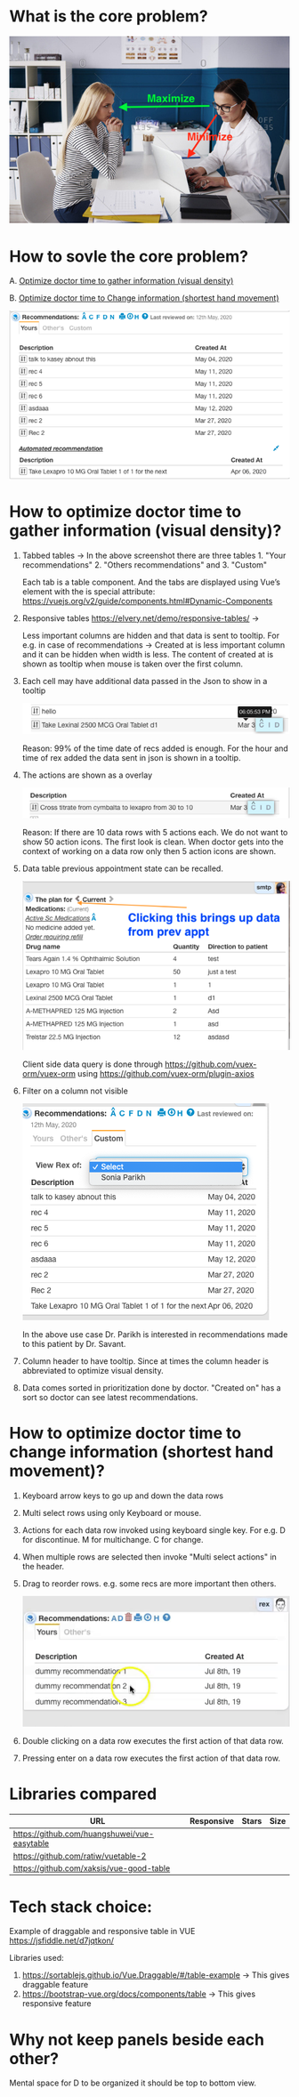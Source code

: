 # What is the core problem?

![what-is-the-core-problem](./docs/what-is-the-core-problem.png)

# How to sovle the core problem?

A. [Optimize doctor time to gather information (visual density)](#how-to-optimize-doctor-time-to-gather-information-visual-density)

B. [Optimize doctor time to Change information (shortest hand movement)](#how-to-optimize-doctor-time-to-change-information-shortest-hand-movement)

![card-table-features](./docs/analyzing-features-of-card-table.png)

# How to optimize doctor time to gather information (visual density)?

1. Tabbed tables -> In the above screenshot there are three tables 1. "Your recommendations" 2. "Others recommendations" and 3. "Custom"

   Each tab is a table component. And the tabs are displayed using Vue’s <component> element with the is special attribute:
   https://vuejs.org/v2/guide/components.html#Dynamic-Components

2. Responsive tables https://elvery.net/demo/responsive-tables/ -> 

    Less important columns are hidden and that data is sent to tooltip. For e.g. in case of recommendations -> Created at is less important column and it can be hidden when width is less. The content of created at is shown as tooltip when mouse is taken over the first column.

3. Each cell may have additional data passed in the Json to show in a tooltip

    ![additional-data-in-tooltip](./docs/additional-data-for-a-cell-shown-in-tooltip.png)
        
    Reason: 99% of the time date of recs added is enough. For the hour and time of rex added the data 		sent in json is shown in a tooltip.

4. The actions are shown as a overlay

    ![action-as-overlay](./docs/action-as-overlay.png)
    
    Reason: If there are 10 data rows with 5 actions each. We do not want to show 50 action icons. The first 		look is clean. When doctor gets into the context of working on a data row only then 5 action icons are 		shown.

5. Data table previous appointment state can be recalled. 

    ![previous-appointment-states](./docs/multiple-temporal-states.png)
    
    Client side data query is done through https://github.com/vuex-orm/vuex-orm using https://github.com/vuex-orm/plugin-axios

6. Filter on a column not visible    

   ![filter-on-col-not-visible](./docs/filter-on-col-not-visible.png)

    In the above use case Dr. Parikh is interested in recommendations made to this patient by Dr. Savant.

7. Column header to have tooltip. Since at times the column header is abbreviated to optimize visual density.

8. Data comes sorted in prioritization done by doctor. "Created on" has a sort so doctor can see latest recommendations.

# How to optimize doctor time to change information (shortest hand movement)?

1. Keyboard arrow keys to go up and down the data rows

2. Multi select rows using only Keyboard or mouse.

3. Actions for each data row invoked using keyboard single key. For e.g. D for discontinue. M for multichange. C for change.

4. When multiple rows are selected then invoke "Multi select actions" in the header.

5. Drag to reorder rows. e.g. some recs are more important then others.

   ![drag-to-reorder](./docs/rex-ordering-demo.gif)

6. Double clicking on a data row executes the first action of that data row.

7. Pressing enter on a data row executes the first action of that data row.



# Libraries compared 

| URL                                          |  Responsive            |  Stars          | Size
|--                                            |--                      |--               |--
| https://github.com/huangshuwei/vue-easytable |                        |                 |
| https://github.com/ratiw/vuetable-2          |                        |                 |
| https://github.com/xaksis/vue-good-table     |                        |                 |


# Tech stack choice:

Example of draggable and responsive table in VUE https://jsfiddle.net/d7jqtkon/

Libraries used:
1. https://sortablejs.github.io/Vue.Draggable/#/table-example -> This gives draggable feature
2. https://bootstrap-vue.org/docs/components/table -> This gives responsive feature

# Why not keep panels beside each other?

Mental space for D to be organized it should be top to bottom view.
